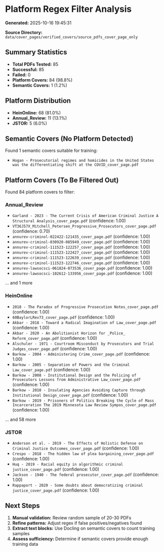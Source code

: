 # Platform Regex Filter Analysis

**Generated:** 2025-10-16 19:45:31

**Source Directory:** `data/cover_pages/verified_covers/source_pdfs_cover_page_only`

## Summary Statistics

- **Total PDFs Tested:** 85
- **Successful:** 85
- **Failed:** 0
- **Platform Covers:** 84 (98.8%)
- **Semantic Covers:** 1 (1.2%)

## Platform Distribution

- **HeinOnline:** 68 (81.0%)
- **Annual_Review:** 11 (13.1%)
- **JSTOR:** 5 (6.0%)

## Semantic Covers (No Platform Detected)

Found 1 semantic covers suitable for training:

- `Hogan - Prosecutorial regimes and homicides in the United States was the differentiating shift at the COVID_cover_page.pdf`

## Platform Covers (To Be Filtered Out)

Found 84 platform covers to filter:


### Annual_Review

- `Garland - 2023 - The Current Crisis of American Criminal Justice A Structural Analysis_cover_page.pdf` (confidence: 1.00)
- `VT36J57X_Mitchell_Petersen_Progressive_Prosecutors_cover_page.pdf` (confidence: 0.70)
- `annurev-criminol-022422-121435_cover_page.pdf` (confidence: 1.00)
- `annurev-criminol-030920-085949_cover_page.pdf` (confidence: 1.00)
- `annurev-criminol-111523-122257_cover_page.pdf` (confidence: 1.00)
- `annurev-criminol-111523-122427_cover_page.pdf` (confidence: 1.00)
- `annurev-criminol-111523-122639_cover_page.pdf` (confidence: 1.00)
- `annurev-criminol-111523-122746_cover_page.pdf` (confidence: 1.00)
- `annurev-lawsocsci-061824-073536_cover_page.pdf` (confidence: 1.00)
- `annurev-lawsocsci-102612-133956_cover_page.pdf` (confidence: 1.00)

... and 1 more

### HeinOnline

- `2018 - The Paradox of Progressive Prosecution Notes_cover_page.pdf` (confidence: 1.00)
- `60BaylorLRev73_cover_page.pdf` (confidence: 1.00)
- `Akbar - 2018 - Toward a Radical Imagination of Law_cover_page.pdf` (confidence: 1.00)
- `Akbar - 2020 - An Abolitionist Horizon for _Police_ Reform_cover_page.pdf` (confidence: 1.00)
- `Alschuler - 1971 - Courtroom Misconduct by Prosecutors and Trial Judges_cover_page.pdf` (confidence: 1.00)
- `Barkow - 2004 - Administering Crime_cover_page.pdf` (confidence: 1.00)
- `Barkow - 2005 - Separation of Powers and the Criminal Law_cover_page.pdf` (confidence: 1.00)
- `Barkow - 2008 - Institutional Design and the Policing of Prosecutors Lessons from Administrative Law_cover_page.pdf` (confidence: 1.00)
- `Barkow - 2010 - Insulating Agencies Avoiding Capture through Institutional Design_cover_page.pdf` (confidence: 1.00)
- `Barkow - 2019 - Prisoners of Politics Breaking the Cycle of Mass Incarceration The 2019 Minnesota Law Review Sympos_cover_page.pdf` (confidence: 1.00)

... and 58 more

### JSTOR

- `Anderson et al. - 2019 - The Effects of Holistic Defense on Criminal Justice Outcomes_cover_page.pdf` (confidence: 1.00)
- `Crespo - 2018 - The hidden law of plea bargaining_cover_page.pdf` (confidence: 1.00)
- `Huq - 2019 - Racial equity in algorithmic criminal justice_cover_page.pdf` (confidence: 1.00)
- `Jackson - 1940 - The federal prosecutor_cover_page.pdf` (confidence: 1.00)
- `Rappaport - 2020 - Some doubts about democratizing criminal justice_cover_page.pdf` (confidence: 1.00)

## Next Steps

1. **Manual validation:** Review random sample of 20-30 PDFs
2. **Refine patterns:** Adjust regex if false positives/negatives found
3. **Extract text blocks:** Use Docling on semantic covers to count training samples
4. **Assess sufficiency:** Determine if semantic covers provide enough training data
